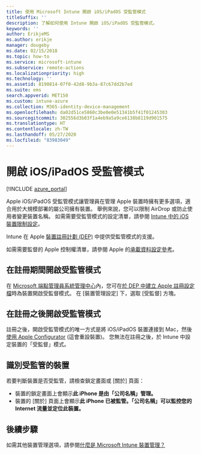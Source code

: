 ```yaml
---
title: 使用 Microsoft Intune 開啟 iOS/iPadOS 受監管模式
titleSuffix: ''
description: 了解如何使用 Intune 開啟 iOS/iPadOS 受監管模式。
keywords: ''
author: ErikjeMS
ms.author: erikje
manager: dougeby
ms.date: 02/15/2018
ms.topic: how-to
ms.service: microsoft-intune
ms.subservice: remote-actions
ms.localizationpriority: high
ms.technology: ''
ms.assetid: 8190814-07f0-42d8-9b3a-87c67dd2b7ed
ms.suite: ems
search.appverid: MET150
ms.custom: intune-azure
ms.collection: M365-identity-device-management
ms.openlocfilehash: da02d51ce5860c3be0e0e51341b5f41f01245303
ms.sourcegitcommit: 302556d3b03f1a4eb9a5a9ce6138b8119d901575
ms.translationtype: HT
ms.contentlocale: zh-TW
ms.lasthandoff: 05/27/2020
ms.locfileid: "83983049"
---
```

# <a name="turn-on-iosipados-supervised-mode"></a>開啟 iOS/iPadOS 受監管模式


[!INCLUDE [azure_portal](../includes/azure_portal.md)]

Apple iOS/iPadOS 受監管模式讓管理員在管理 Apple 裝置時擁有更多選項，適合用於大規模部署的屬公司擁有裝置。 舉例來說，您可以限制 AirDrop 或防止使用者變更裝置名稱。 如需需要受監管模式的設定清單，請參閱 [Intune 中的 iOS 裝置限制設定](../configuration/device-restrictions-ios.md)。

Intune 在 Apple [裝置註冊計劃 (DEP)](../enrollment/device-enrollment-program-enroll-ios.md) 中提供受監管模式的支援。

如需需要監督的 Apple 控制權清單，請參閱 Apple 的[承載資料設定參考](http://help.apple.com/configurator/mac/2.4/#/cad5370d089)。

## <a name="turn-on-supervised-mode-during-enrollment"></a>在註冊期間開啟受監管模式

在 [Microsoft 端點管理員系統管理中心](https://go.microsoft.com/fwlink/?linkid=2109431)內，您可在[於 DEP 中建立 Apple 註冊設定檔](../enrollment/device-enrollment-program-enroll-ios.md#create-an-apple-enrollment-profile)時為裝置開啟受監督模式。 在 [裝置管理設定]  下，選取 [受監督]  方塊。

## <a name="turn-on-supervised-mode-after-enrollment"></a>在註冊之後開啟受監管模式

註冊之後，開啟受監管模式的唯一方式是將 iOS/iPadOS 裝置連接到 Mac，然後[使用 Apple Configurator](../enrollment/apple-configurator-enroll-ios.md) (這會重設裝置)。 您無法在註冊之後，於 Intune 中設定裝置的「受監督」模式。

## <a name="identify-a-supervised-device"></a>識別受監管的裝置

若要判斷裝置是否受監管，請檢查鎖定畫面或 [關於]  頁面：
- 裝置的鎖定畫面上會顯示**此 iPhone 是由「公司名稱」管理。**
- 裝置的 [關於]  頁面上會顯示**此 iPhone 已被監管。「公司名稱」可以監控您的 Internet 流量並定位此裝置。**

## <a name="next-steps"></a>後續步驟

如需其他裝置管理選項，請參閱[什麼是 Microsoft Intune 裝置管理？](device-management.md)
